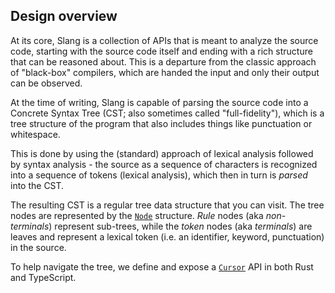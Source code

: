 ## Design overview

At its core, Slang is a collection of APIs that is meant to analyze the source code, starting with the source code itself and ending with a rich structure that can be reasoned about. This is a departure from the classic approach of "black-box" compilers, which are handed the input and only their output can be observed.

At the time of writing, Slang is capable of parsing the source code into a Concrete Syntax Tree (CST; also sometimes called "full-fidelity"), which is a tree structure of the program that also includes things like punctuation or whitespace.

This is done by using the (standard) approach of lexical analysis followed by syntax analysis - the source as a sequence of characters is recognized into a sequence of tokens (lexical analysis), which then in turn is _parsed_ into the CST.

The resulting CST is a regular tree data structure that you can visit. The tree nodes are represented by the [`Node`](https://docs.rs/slang_solidity/latest/slang_solidity/cst/enum.Node.html) structure. _Rule_ nodes (aka _non-terminals_) represent sub-trees, while the _token_ nodes (aka _terminals_) are leaves and represent a lexical token (i.e. an identifier, keyword, punctuation) in the source.

To help navigate the tree, we define and expose a [`Cursor`](https://docs.rs/slang_solidity/latest/slang_solidity/cursor/struct.Cursor.html) API in both Rust and TypeScript.
